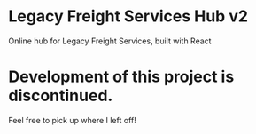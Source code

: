 # Legacy Freight Services Hub v2
Online hub for Legacy Freight Services, built with React


# Development of this project is discontinued.
Feel free to pick up where I left off!
